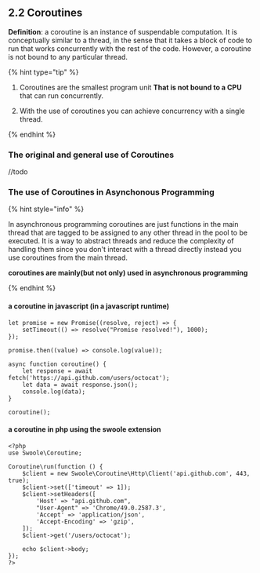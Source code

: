 ## 2.2 Coroutines

**Definition**: a coroutine is an instance of suspendable computation. It is conceptually similar to a thread, in the sense that it takes a block of code to run that works concurrently with the rest of the code. However, a coroutine is not bound to any particular thread.

{% hint type="tip" %}

1. Coroutines are the smallest program unit **That is not bound to a CPU** that can run concurrently.  

2. With the use of coroutines you can achieve concurrency with a single thread.

{% endhint %}

### The original and general use of Coroutines

//todo

### The use of Coroutines in Asynchonous Programming

{% hint style="info" %}

In asynchronous programming coroutines are just functions in the main thread that are tagged to be assigned to any other thread in the pool to be executed. It is a way to abstract threads and reduce the complexity of handling them since you don't interact with a thread directly instead you use coroutines from the main thread.

**coroutines are mainly(but not only) used in asynchronous programming**

{% endhint %}

#### a coroutine in javascript (in a javascript runtime)

```
let promise = new Promise((resolve, reject) => {
    setTimeout(() => resolve("Promise resolved!"), 1000);
});

promise.then((value) => console.log(value));

async function coroutine() {
    let response = await fetch('https://api.github.com/users/octocat');
    let data = await response.json();
    console.log(data);
}

coroutine();
```

#### a coroutine in php using the swoole extension

```
<?php
use Swoole\Coroutine;

Coroutine\run(function () {
    $client = new Swoole\Coroutine\Http\Client('api.github.com', 443, true);
    $client->set(['timeout' => 1]);
    $client->setHeaders([
        'Host' => "api.github.com",
        "User-Agent" => 'Chrome/49.0.2587.3',
        'Accept' => 'application/json',
        'Accept-Encoding' => 'gzip',
    ]);
    $client->get('/users/octocat');

    echo $client->body;
});
?>
```